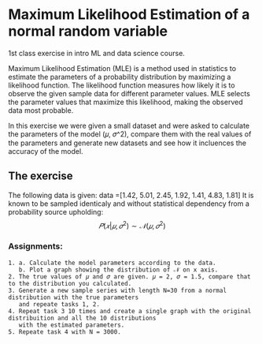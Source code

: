 # Maximum Likelihood Estimation of a normal random variable
1st class exercise in intro ML and data science course.

Maximum Likelihood Estimation (MLE) is a method used in statistics to estimate the parameters of a probability distribution by maximizing a likelihood function. The likelihood function measures how likely it is to observe the given sample data for different parameter values. MLE selects the parameter values that maximize this likelihood, making the observed data most probable.

In this exercise we were given a small dataset and were asked to calculate the parameters of the model (𝜇, 𝜎^2), compare them with the real values of the parameters and generate new datasets and see how it incluences the accuracy of the model.

## The exercise
The following data is given:
data =[1.42, 5.01, 2.45, 1.92, 1.41, 4.83, 1.81] 
It is known to be sampled identicaly and without statistical dependency from a probability source upholding:
$$𝑃(𝑥|𝜇, 𝜎^2) \sim 𝒩(𝜇, 𝜎^2)$$

### Assignments:

    1. a. Calculate the model parameters according to the data.
       b. Plot a graph showing the distribution of 𝒩 on x axis.
    2. The true values of 𝜇 and 𝜎 are given. 𝜇 = 2, 𝜎 = 1.5, compare that to the distribution you calculated.
    3. Generate a new sample series with length N=30 from a normal distribution with the true parameters 
       and repeate tasks 1, 2.
    4. Repeat task 3 10 times and create a single graph with the original distribuition and all the 10 distributions 
       with the estimated parameters.
    5. Repeate task 4 with N = 3000.
